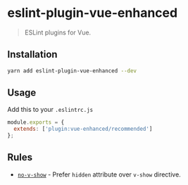 # eslint-plugin-vue-enhanced

> ESLint plugins for Vue.

## Installation

```bash
yarn add eslint-plugin-vue-enhanced --dev
```

## Usage

Add this to your `.eslintrc.js`

```js
module.exports = {
  extends: ['plugin:vue-enhanced/recommended']
};
```

## Rules

- [`no-v-show`](./docs/no-v-show.md) - Prefer `hidden` attribute over `v-show` directive.
